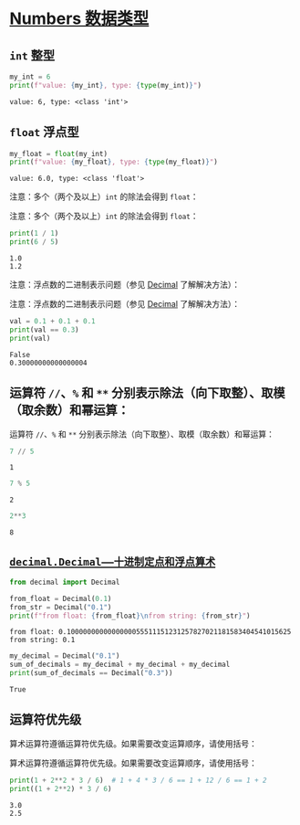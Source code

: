 
# [Numbers 数据类型](https://docs.python.org/3/library/stdtypes.html#numeric-types-int-float-complex)

## `int` 整型


```python
my_int = 6
print(f"value: {my_int}, type: {type(my_int)}")
```

    value: 6, type: <class 'int'>
    

## `float` 浮点型


```python
my_float = float(my_int)
print(f"value: {my_float}, type: {type(my_float)}")
```

    value: 6.0, type: <class 'float'>
    

注意：多个（两个及以上）`int` 的除法会得到 `float`：

注意：多个（两个及以上）`int` 的除法会得到 `float`：


```python
print(1 / 1)
print(6 / 5)
```

    1.0
    1.2
    

注意：浮点数的二进制表示问题（参见 [Decimal](#decimal) 了解解决方法）：

注意：浮点数的二进制表示问题（参见 [Decimal](#decimal) 了解解决方法）：


```python
val = 0.1 + 0.1 + 0.1
print(val == 0.3)
print(val)
```

    False
    0.30000000000000004
    

## 运算符 `//`、`%` 和 `**` 分别表示除法（向下取整）、取模（取余数）和幂运算：

运算符 `//`、`%` 和 `**` 分别表示除法（向下取整）、取模（取余数）和幂运算：


```python
7 // 5
```




    1




```python
7 % 5
```




    2




```python
2**3
```




    8



<a id='decimal'></a> 
## [`decimal.Decimal——十进制定点和浮点算术`](https://docs.python.org/3/library/decimal.html)


```python
from decimal import Decimal
```


```python
from_float = Decimal(0.1)
from_str = Decimal("0.1")
print(f"from float: {from_float}\nfrom string: {from_str}")
```

    from float: 0.1000000000000000055511151231257827021181583404541015625
    from string: 0.1
    


```python
my_decimal = Decimal("0.1")
sum_of_decimals = my_decimal + my_decimal + my_decimal
print(sum_of_decimals == Decimal("0.3"))
```

    True
    

##  运算符优先级

算术运算符遵循运算符优先级。如果需要改变运算顺序，请使用括号：

算术运算符遵循运算符优先级。如果需要改变运算顺序，请使用括号：


```python
print(1 + 2**2 * 3 / 6)  # 1 + 4 * 3 / 6 == 1 + 12 / 6 == 1 + 2
print((1 + 2**2) * 3 / 6)
```

    3.0
    2.5
    
